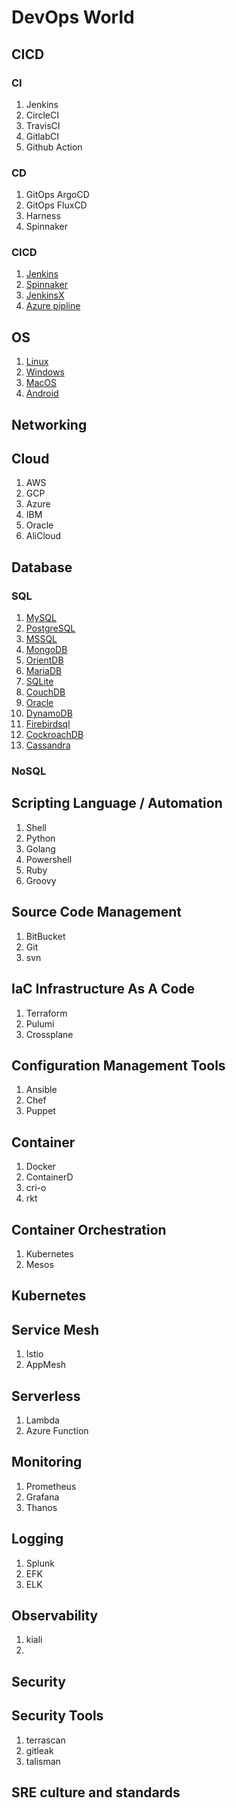 # DevOps World

## CICD
  ### CI
  1. Jenkins
  2. CircleCI
  3. TravisCI
  4. GitlabCI
  5. Github Action

  ### CD
  1. GitOps ArgoCD
  2. GitOps FluxCD
  3. Harness
  4. Spinnaker

  ### CICD
  1. [Jenkins](https://www.jenkins.io/)
  2. [Spinnaker](https://spinnaker.io/)
  3. [JenkinsX](https://jenkins-x.io/)
  4. [Azure pipline](https://azure.microsoft.com/en-in/services/devops/pipelines/)

## OS
  1. [Linux](https://www.linux.org)
  2. [Windows](https://www.microsoft.com)
  3. [MacOS](https://www.apple.com)
  4. [Android](https://www.android.com)

## Networking

## Cloud
  1. AWS
  2. GCP
  3. Azure
  4. IBM
  5. Oracle
  6. AliCloud

## Database
  ### SQL
  1. [MySQL](https://www.mysql.com/)
  2. [PostgreSQL](https://www.postgresql.org/)
  3. [MSSQL](https://www.microsoft.com/en-in/sql-server)
  4. [MongoDB](https://www.mongodb.com/)
  5. [OrientDB](https://www.orientdb.org/)
  6. [MariaDB](https://mariadb.org/)
  7. [SQLite](https://www.sqlite.org/index.html)
  8. [CouchDB](https://couchdb.apache.org/)
  9. [Oracle](https://www.oracle.com/in/database/)
  10. [DynamoDB](https://aws.amazon.com/dynamodb/)
  11. [Firebirdsql](https://firebirdsql.org/)
  12. [CockroachDB](CockroachDB)
  13. [Cassandra](Cassandra)
  
  ### NoSQL
  
## Scripting Language / Automation
   1. Shell
   2. Python
   3. Golang
   4. Powershell
   5. Ruby
   6. Groovy

## Source Code Management 
  1. BitBucket
  2. Git
  3. svn

## IaC Infrastructure As A Code
  1. Terraform
  2. Pulumi
  3. Crossplane

## Configuration Management Tools
  1. Ansible
  2. Chef
  3. Puppet

## Container
  1. Docker
  2. ContainerD
  3. cri-o
  4. rkt

## Container Orchestration 
  1. Kubernetes 
  2. Mesos
  
## Kubernetes 

## Service Mesh
  1. Istio
  2. AppMesh
 
## Serverless
  1. Lambda 
  2. Azure Function
 
## Monitoring
  1. Prometheus 
  2. Grafana
  3. Thanos

## Logging
  1. Splunk
  2. EFK
  3. ELK
  
## Observability
  1. kiali
  2. 
## Security
## Security Tools
  1. terrascan
  2. gitleak
  3. talisman

## SRE culture and standards 
